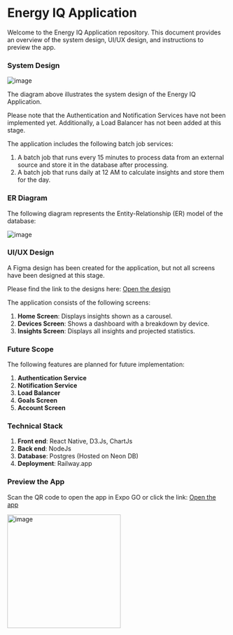 # Energy IQ Application

Welcome to the Energy IQ Application repository. This document provides an overview of the system design, UI/UX design, and instructions to preview the app.

### System Design

![image](https://github.com/user-attachments/assets/26d18697-f393-47b3-86ad-9043340fba79)

The diagram above illustrates the system design of the Energy IQ Application.

Please note that the Authentication and Notification Services have not been implemented yet. Additionally, a Load Balancer has not been added at this stage.

The application includes the following batch job services:

1. A batch job that runs every 15 minutes to process data from an external source and store it in the database after processing.
2. A batch job that runs daily at 12 AM to calculate insights and store them for the day.

### ER Diagram

The following diagram represents the Entity-Relationship (ER) model of the database:

![image](https://github.com/user-attachments/assets/8f60e147-f95a-4c51-8022-b1eefe743f6c)

### UI/UX Design

A Figma design has been created for the application, but not all screens have been designed at this stage.

Please find the link to the designs here: [Open the design](https://www.figma.com/design/5Xsi7nL62GxRmjBcBTI8mk/EnergyIQ?node-id=0-1&t=sZYFp7onBLemX1n2-1)

The application consists of the following screens:

1. **Home Screen**: Displays insights shown as a carousel.
2. **Devices Screen**: Shows a dashboard with a breakdown by device.
3. **Insights Screen**: Displays all insights and projected statistics.

### Future Scope

The following features are planned for future implementation:

1. **Authentication Service**
2. **Notification Service**
3. **Load Balancer**
4. **Goals Screen**
5. **Account Screen**

### Technical Stack

1. **Front end**: React Native, D3.Js, ChartJs
2. **Back end**: NodeJs
3. **Database**: Postgres (Hosted on Neon DB)
4. **Deployment**: Railway.app

### Preview the App

Scan the QR code to open the app in Expo GO or click the link: [Open the app](https://expo.dev/preview/update?message=change%20backend%20deployment%20service&updateRuntimeVersion=1.0.0&createdAt=2025-01-07T17%3A34%3A32.228Z&slug=exp&projectId=d21cc783-f718-4caa-b9a0-ce26fa413382&group=f4f00681-652b-454c-9ec4-9df37c6abd1f)

<img width="259" alt="image" src="https://github.com/user-attachments/assets/ee2f19bb-f4e8-4824-80ae-124527865acb" />


